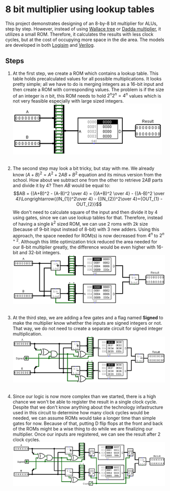 # 8 bit multiplier using lookup tables
This project demonstrates designing of an 8-by-8 bit multiplier for ALUs, step by step. However, instead of using [Wallace tree](https://en.wikipedia.org/wiki/Wallace_tree) or [Dadda multiplier](https://en.wikipedia.org/wiki/Dadda_multiplier), it utilizes a small ROM. Therefore, it calculates the results with less clock cycles, but at the cost of occupying more space in the die area. The models are developed in both [Logisim](http://www.cburch.com/logisim/) and [Verilog](https://en.wikipedia.org/wiki/Verilog). 

## Steps
1. At the first step, we create a ROM which contains a lookup table. This table holds precalculated values for all possible multiplications. It looks pretty simple; all we have to do is merging integers as a 16-bit input and then create a ROM with corresponding values. The problem is if the size of an integer is $n$ bit, this ROM needs to hold $2^n2^n = 4^n$ values which is not very feasible especially with large sized integers.
<br/><img src="src/step-1/logisim/step-1.png"><br/><br/>

2. The second step may look a bit tricky, but stay with me. We already know  $(A+B)^2 = A^2 + 2AB + B^2$ equation and its minus version from the school. How about we subtract one from the other to retrieve $2AB$ parts and divide it by $4$? Then $AB$ would be equal to: $$AB = {(A+B)^2 - (A-B)^2 \over 4} = {(A+B)^2 \over 4} - {(A-B)^2 \over 4}\Longrightarrow{(IN_{1})^2\over 4} - {(IN_{2})^2\over 4}={OUT_{1} - OUT_{2}}$$ We don't need to calculate square of the input and then divide it by $4$ using gates, since we can use lookup tables for that. Therefore, instead of having a single $k^2$ sized ROM, we can use $2$ roms with $2k$ size (because of 9-bit input instead of 8-bit) with 3 new adders. Using this approach, the space needed for ROM(s) is now decreased from $4^n$ to $2^{n+2}$. Although this little optimization trick reduced the area needed for our 8-bit multiplier greatly, the difference would be even higher with 16-bit and 32-bit integers.
<br/><img src="src/step-2/logisim/step-2.png"><br/><br/>

3. At the third step, we are adding a few gates and a flag named **Signed** to make the multiplier know whether the inputs are signed integers or not. That way, we do not need to create a separate circuit for signed integer multiplication.
<br/><img src="src/step-3/logisim/step-3.png"><br/><br/>

4. Since our logic is now more complex than we started, there is a high chance we won't be able to register the result in a single clock cycle. Despite that we don't know anything about the technology infastructure used in this circuit to determine how many clock cycles would be needed, we can assume ROMs would take a longer time than simple gates for now. Because of that, putting D flip flops at the front and back of the ROMs might be a wise thing to do while we are finalizing our multiplier. Once our inputs are registered, we can see the result after 2 clock cycles.
<br/><img src="src/step-4/logisim/step-4.png">
